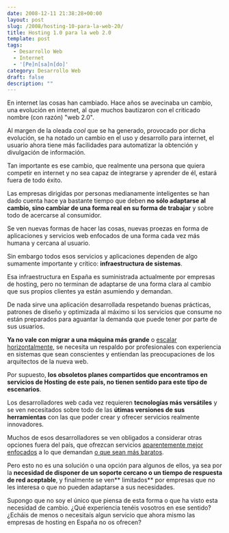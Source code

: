 ```yaml
---
date: 2008-12-11 21:38:28+00:00
layout: post
slug: /2008/hosting-10-para-la-web-20/
title: Hosting 1.0 para la web 2.0
template: post
tags:
  - Desarrollo Web
  - Internet
  - '[Pe]n[sa]n[do]'
category: Desarrollo Web
draft: false
description: ""
---
```


En internet las cosas han cambiado. Hace años se avecinaba un cambio, una evolución en internet, al que muchos bautizaron con el criticado nombre (con razón) "web 2.0".

Al margen de la oleada _cool_ que se ha generado, provocado por dicha evolución, se ha notado un cambio en el uso y desarrollo para internet, el usuario ahora tiene más facilidades para automatizar la obtención y divulgación de información.

Tan importante es ese cambio, que realmente una persona que quiera competir en internet y no sea capaz de integrarse y aprender de él, estará fuera de todo éxito.

Las empresas dirigidas por personas medianamente inteligentes se han dado cuenta hace ya bastante tiempo que deben **no sólo adaptarse al cambio, sino cambiar de una forma real en su forma de trabajar** y sobre todo de acercarse al consumidor.

Se ven nuevas formas de hacer las cosas, nuevas proezas en forma de aplicaciones y servicios web enfocados de una forma cada vez más humana y cercana al usuario.

Sin embargo todos esos servicios y aplicaciones dependen de algo sumamente importante y crítico: **infraestructura de sistemas**.

Esa infraestructura en España es suministrada actualmente por empresas de hosting, pero no terminan de adaptarse de una forma clara al cambio que sus propios clientes ya están asumiendo y demandan.

De nada sirve una aplicación desarrollada respetando buenas prácticas, patrones de diseño y optimizada al máximo si los servicios que consume no están preparados para aguantar la demanda que puede tener por parte de sus usuarios.

**Ya no vale con migrar a una máquina más grande** o [escalar horizontalmente](http://es.wikipedia.org/wiki/Escalabilidad#Escalada_vertical_vs._horizontal), se necesita un respaldo por profesionales con experiencia en sistemas que sean conscientes y entiendan las preocupaciones de los arquitectos de la nueva web.

Por supuesto, **los obsoletos planes compartidos que encontramos en servicios de Hosting de este país, no tienen sentido para este tipo de escenarios**.

Los desarrolladores web cada vez requieren **tecnologías más versátiles** y se ven necesitados sobre todo de las **útimas versiones de sus herramientas** con las que poder crear y ofrecer servicios realmente innovadores.

Muchos de esos desarrolladores se ven obligados a considerar otras opciones fuera del país, que ofrezcan servicios [aparentemente mejor enfocados](http://mediatemple.net/) a lo que demandan [o que sean más baratos](http://www.ovh.es).

Pero esto no es una solución o una opción para algunos de ellos, ya sea por la **necesidad de disponer de un soporte cercano o un tiempo de respuesta de red aceptable**, y finalmente se ven** limitados** por empresas que no les interesa o que no pueden adaptarse a sus necesidades.

Supongo que no soy el único que piensa de esta forma o que ha visto esta necesidad de cambio. ¿Qué experiencia tenéis vosotros en ese sentido? ¿Echáis de menos o necesitaís algun servicio que ahora mismo las empresas de hosting en España no os ofrecen?
